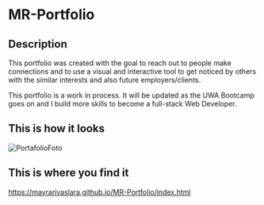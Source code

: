 # MR-Portfolio
## Description

This portfolio was created with the goal to reach out to people make connections and to use a visual and interactive tool to get noticed by others with the similar interests and also future employers/clients.

This portfolio is a work in process. It will be updated as the UWA Bootcamp goes on and I build more skills to become a full-stack Web Developer. 

## This is how it looks

![PortafolioFoto](https://user-images.githubusercontent.com/94599271/152759543-6a71ce83-343d-4ff7-aba8-1ce781e0e5fb.png)


## This is where you find it

https://mayrarivaslara.github.io/MR-Portfolio/index.html

